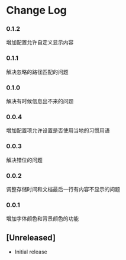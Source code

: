 # Change Log
### 0.1.2
增加配置允许自定义显示内容

### 0.1.1
解决忽略的路径匹配的问题

### 0.1.0
解决有时候信息出不来的问题

### 0.0.4
增加配置项允许设置是否使用当地的习惯用语

### 0.0.3
解决错位的问题

### 0.0.2
调整存储时间和文档最后一行有内容不显示的问题

### 0.0.1
增加字体颜色和背景颜色的功能

## [Unreleased]

- Initial release
